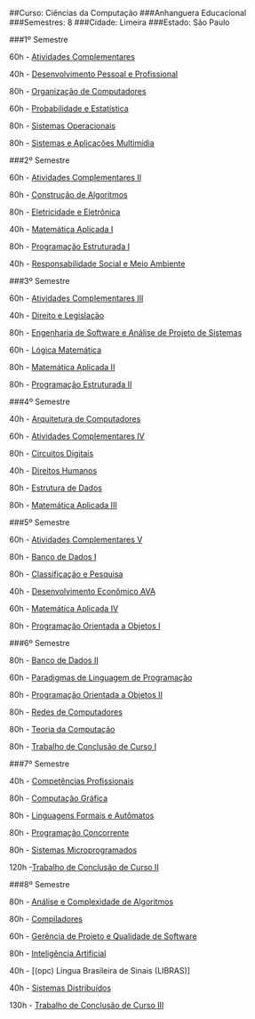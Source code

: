 ##Curso: Ciências da Computação
###Anhanguera Educacional
###Semestres: 8
###Cidade: Limeira
###Estado: São Paulo

###1º Semestre

60h - [Atividades Complementares](https://github.com/lucastafarelbs/Ensino-Superior-de-Informatica-GRATUITO/blob/master/ementas/Ci%C3%AAncia%20da%20Computa%C3%A7%C3%A3o/lucastafarelbs/atividades-complementares.md)

40h - [Desenvolvimento Pessoal e Profissional](https://github.com/lucastafarelbs/Ensino-Superior-de-Informatica-GRATUITO/blob/master/ementas/Ci%C3%AAncia%20da%20Computa%C3%A7%C3%A3o/lucastafarelbs/desenvolvimento-pessoal-e-profissional.md)

80h - [Organização de Computadores](https://github.com/lucastafarelbs/Ensino-Superior-de-Informatica-GRATUITO/blob/master/ementas/Ci%C3%AAncia%20da%20Computa%C3%A7%C3%A3o/lucastafarelbs/organizacao-de-computadores.md)

60h - [Probabilidade e Estatística](https://github.com/lucastafarelbs/Ensino-Superior-de-Informatica-GRATUITO/blob/master/ementas/Ci%C3%AAncia%20da%20Computa%C3%A7%C3%A3o/lucastafarelbs/probabilidade-e-estatistica.md)

80h - [Sistemas Operacionais](https://github.com/lucastafarelbs/Ensino-Superior-de-Informatica-GRATUITO/blob/master/ementas/Ci%C3%AAncia%20da%20Computa%C3%A7%C3%A3o/lucastafarelbs/sistemas-operacionais.md)

80h - [Sistemas e Aplicações Multimídia](https://github.com/lucastafarelbs/Ensino-Superior-de-Informatica-GRATUITO/blob/master/ementas/Ci%C3%AAncia%20da%20Computa%C3%A7%C3%A3o/lucastafarelbs/sistemas-e-aplicacoes-multimidia.md)

###2º Semestre 				                            

60h - [Atividades Complementares II](https://github.com/lucastafarelbs/Ensino-Superior-de-Informatica-GRATUITO/blob/master/ementas/Ci%C3%AAncia%20da%20Computa%C3%A7%C3%A3o/lucastafarelbs/atividades-complementares-ii.md)

80h - [Construção de Algoritmos](https://github.com/lucastafarelbs/Ensino-Superior-de-Informatica-GRATUITO/blob/master/ementas/Ci%C3%AAncia%20da%20Computa%C3%A7%C3%A3o/lucastafarelbs/construacao-de-algoritmos.md)

80h - [Eletricidade e Eletrônica](https://github.com/lucastafarelbs/Ensino-Superior-de-Informatica-GRATUITO/blob/master/ementas/Ci%C3%AAncia%20da%20Computa%C3%A7%C3%A3o/lucastafarelbs/eletricidade-e-eletronica.md)

40h - [Matemática Aplicada I](https://github.com/lucastafarelbs/Ensino-Superior-de-Informatica-GRATUITO/blob/master/ementas/Ci%C3%AAncia%20da%20Computa%C3%A7%C3%A3o/lucastafarelbs/matematica-aplicada-i.md)

80h - [Programação Estruturada I](https://github.com/lucastafarelbs/Ensino-Superior-de-Informatica-GRATUITO/blob/master/ementas/Ci%C3%AAncia%20da%20Computa%C3%A7%C3%A3o/lucastafarelbs/programacao-estruturada-i.md)

40h - [Responsabilidade Social e Meio Ambiente](https://github.com/lucastafarelbs/Ensino-Superior-de-Informatica-GRATUITO/blob/master/ementas/Ci%C3%AAncia%20da%20Computa%C3%A7%C3%A3o/lucastafarelbs/responsabilidade-social-e-meio-ambiente.md	)

###3º Semestre

60h - [Atividades Complementares III](https://github.com/lucastafarelbs/Ensino-Superior-de-Informatica-GRATUITO/blob/master/ementas/Ci%C3%AAncia%20da%20Computa%C3%A7%C3%A3o/lucastafarelbs/)

40h - [Direito e Legislação](https://github.com/lucastafarelbs/Ensino-Superior-de-Informatica-GRATUITO/blob/master/ementas/Ci%C3%AAncia%20da%20Computa%C3%A7%C3%A3o/lucastafarelbs/atividades-complementares-iii.md)

80h - [Engenharia de Software e Análise de Projeto de Sistemas](https://github.com/lucastafarelbs/Ensino-Superior-de-Informatica-GRATUITO/blob/master/ementas/Ci%C3%AAncia%20da%20Computa%C3%A7%C3%A3o/lucastafarelbs/engenharia-de-software-e-analise-de-projeto-de-sistemas.md)

60h - [Lógica Matemática](https://github.com/lucastafarelbs/Ensino-Superior-de-Informatica-GRATUITO/blob/master/ementas/Ci%C3%AAncia%20da%20Computa%C3%A7%C3%A3o/lucastafarelbs/logica-matematica.md)

80h - [Matemática Aplicada II](https://github.com/lucastafarelbs/Ensino-Superior-de-Informatica-GRATUITO/blob/master/ementas/Ci%C3%AAncia%20da%20Computa%C3%A7%C3%A3o/lucastafarelbs/matematica-aplicada-ii.md)

80h - [Programação Estruturada II](https://github.com/lucastafarelbs/Ensino-Superior-de-Informatica-GRATUITO/blob/master/ementas/Ci%C3%AAncia%20da%20Computa%C3%A7%C3%A3o/lucastafarelbs/programacao-estruturada-ii.md)

###4º Semestre

40h - [Arquitetura de Computadores](https://github.com/lucastafarelbs/Ensino-Superior-de-Informatica-GRATUITO/blob/master/ementas/Ci%C3%AAncia%20da%20Computa%C3%A7%C3%A3o/lucastafarelbs/arquitetura-de-computadores.md)

60h - [Atividades Complementares IV](https://github.com/lucastafarelbs/Ensino-Superior-de-Informatica-GRATUITO/blob/master/ementas/Ci%C3%AAncia%20da%20Computa%C3%A7%C3%A3o/lucastafarelbs/atividades-complementares-iv.md)

80h - [Circuitos Digitais](https://github.com/lucastafarelbs/Ensino-Superior-de-Informatica-GRATUITO/blob/master/ementas/Ci%C3%AAncia%20da%20Computa%C3%A7%C3%A3o/lucastafarelbs/circuitos-digitais.md)

40h - [Direitos Humanos](https://github.com/lucastafarelbs/Ensino-Superior-de-Informatica-GRATUITO/blob/master/ementas/Ci%C3%AAncia%20da%20Computa%C3%A7%C3%A3o/lucastafarelbs/direitos-humanos.md)

80h - [Estrutura de Dados](https://github.com/lucastafarelbs/Ensino-Superior-de-Informatica-GRATUITO/blob/master/ementas/Ci%C3%AAncia%20da%20Computa%C3%A7%C3%A3o/lucastafarelbs/estrutura-de-dados.md)

80h - [Matemática Aplicada III](https://github.com/lucastafarelbs/Ensino-Superior-de-Informatica-GRATUITO/blob/master/ementas/Ci%C3%AAncia%20da%20Computa%C3%A7%C3%A3o/lucastafarelbs/matematica-aplicada-iii.md)

###5º Semestre                        

60h - [Atividades Complementares V](https://github.com/lucastafarelbs/Ensino-Superior-de-Informatica-GRATUITO/blob/master/ementas/Ci%C3%AAncia%20da%20Computa%C3%A7%C3%A3o/lucastafarelbs/atividades-complementares-v)

80h - [Banco de Dados I](https://github.com/lucastafarelbs/Ensino-Superior-de-Informatica-GRATUITO/blob/master/ementas/Ci%C3%AAncia%20da%20Computa%C3%A7%C3%A3o/lucastafarelbs/banco-de-dados-i.md)

80h - [Classificação e Pesquisa](https://github.com/lucastafarelbs/Ensino-Superior-de-Informatica-GRATUITO/blob/master/ementas/Ci%C3%AAncia%20da%20Computa%C3%A7%C3%A3o/lucastafarelbs/classificacao-e-pesquisa.md)

40h - [Desenvolvimento Econômico AVA](https://github.com/lucastafarelbs/Ensino-Superior-de-Informatica-GRATUITO/blob/master/ementas/Ci%C3%AAncia%20da%20Computa%C3%A7%C3%A3o/lucastafarelbs/desenvolvimento-economico-ava.md)

60h - [Matemática Aplicada IV](https://github.com/lucastafarelbs/Ensino-Superior-de-Informatica-GRATUITO/blob/master/ementas/Ci%C3%AAncia%20da%20Computa%C3%A7%C3%A3o/lucastafarelbs/matematica-aplicada-iv.md)

80h - [Programação Orientada a Objetos I](https://github.com/lucastafarelbs/Ensino-Superior-de-Informatica-GRATUITO/blob/master/ementas/Ci%C3%AAncia%20da%20Computa%C3%A7%C3%A3o/lucastafarelbs/programacao-orientada-a-objetos-i.md)

###6º Semestre

80h - [Banco de Dados II](https://github.com/lucastafarelbs/Ensino-Superior-de-Informatica-GRATUITO/blob/master/ementas/Ci%C3%AAncia%20da%20Computa%C3%A7%C3%A3o/lucastafarelbs/banco-de-dados-ii.md)

60h - [Paradigmas de Linguagem de Programação](https://github.com/lucastafarelbs/Ensino-Superior-de-Informatica-GRATUITO/blob/master/ementas/Ci%C3%AAncia%20da%20Computa%C3%A7%C3%A3o/lucastafarelbs/paradigmas-de-linguagem-de-programacao.md)

80h - [Programação Orientada a Objetos II](https://github.com/lucastafarelbs/Ensino-Superior-de-Informatica-GRATUITO/blob/master/ementas/Ci%C3%AAncia%20da%20Computa%C3%A7%C3%A3o/lucastafarelbs/programacao-orientada-a-objetos-ii.md)

80h - [Redes de Computadores](https://github.com/lucastafarelbs/Ensino-Superior-de-Informatica-GRATUITO/blob/master/ementas/Ci%C3%AAncia%20da%20Computa%C3%A7%C3%A3o/lucastafarelbs/redes-de-computadores.md)

80h - [Teoria da Computação](https://github.com/lucastafarelbs/Ensino-Superior-de-Informatica-GRATUITO/blob/master/ementas/Ci%C3%AAncia%20da%20Computa%C3%A7%C3%A3o/lucastafarelbs/teoria-da-computacao.md)

80h - [Trabalho de Conclusão de Curso I](https://github.com/lucastafarelbs/Ensino-Superior-de-Informatica-GRATUITO/blob/master/ementas/Ci%C3%AAncia%20da%20Computa%C3%A7%C3%A3o/lucastafarelbs/trabalho-de-conclusao-de-curso-i.md)

###7º Semestre

40h - [Competências Profissionais](https://github.com/lucastafarelbs/Ensino-Superior-de-Informatica-GRATUITO/blob/master/ementas/Ci%C3%AAncia%20da%20Computa%C3%A7%C3%A3o/lucastafarelbs/competencias-profissionais.md)

80h - [Computação Gráfica](https://github.com/lucastafarelbs/Ensino-Superior-de-Informatica-GRATUITO/blob/master/ementas/Ci%C3%AAncia%20da%20Computa%C3%A7%C3%A3o/lucastafarelbs/computacao-grafica.md)

80h - [Linguagens Formais e Autômatos](https://github.com/lucastafarelbs/Ensino-Superior-de-Informatica-GRATUITO/blob/master/ementas/Ci%C3%AAncia%20da%20Computa%C3%A7%C3%A3o/lucastafarelbs/linguagens-formais-e-automatos.md)

80h - [Programação Concorrente](https://github.com/lucastafarelbs/Ensino-Superior-de-Informatica-GRATUITO/blob/master/ementas/Ci%C3%AAncia%20da%20Computa%C3%A7%C3%A3o/lucastafarelbs/programaca-concorrente.md)

80h - [Sistemas Microprogramados](https://github.com/lucastafarelbs/Ensino-Superior-de-Informatica-GRATUITO/blob/master/ementas/Ci%C3%AAncia%20da%20Computa%C3%A7%C3%A3o/lucastafarelbs/sistemas-microprogramados.md)

120h -[Trabalho de Conclusão de Curso II](https://github.com/lucastafarelbs/Ensino-Superior-de-Informatica-GRATUITO/blob/master/ementas/Ci%C3%AAncia%20da%20Computa%C3%A7%C3%A3o/lucastafarelbs/trabalho-de-conclusao-de-curso-ii.md)

###8º Semestre

80h - [Análise e Complexidade de Algoritmos](https://github.com/lucastafarelbs/Ensino-Superior-de-Informatica-GRATUITO/blob/master/ementas/Ci%C3%AAncia%20da%20Computa%C3%A7%C3%A3o/lucastafarelbs/analise-e-complexidade-de-algoritmos.md)

80h - [Compiladores](https://github.com/lucastafarelbs/Ensino-Superior-de-Informatica-GRATUITO/blob/master/ementas/Ci%C3%AAncia%20da%20Computa%C3%A7%C3%A3o/lucastafarelbs/compiladores.md)

60h - [Gerência de Projeto e Qualidade de Software](https://github.com/lucastafarelbs/Ensino-Superior-de-Informatica-GRATUITO/blob/master/ementas/Ci%C3%AAncia%20da%20Computa%C3%A7%C3%A3o/lucastafarelbs/gerencia-de-projeto-e-qualidade-de-software.md)

80h - [Inteligência Artificial](https://github.com/lucastafarelbs/Ensino-Superior-de-Informatica-GRATUITO/blob/master/ementas/Ci%C3%AAncia%20da%20Computa%C3%A7%C3%A3o/lucastafarelbs/inteligencia-artificial.md)

40h - [(opc) Língua Brasileira de Sinais (LIBRAS)]

40h - [Sistemas Distribuídos](https://github.com/lucastafarelbs/Ensino-Superior-de-Informatica-GRATUITO/blob/master/ementas/Ci%C3%AAncia%20da%20Computa%C3%A7%C3%A3o/lucastafarelbs/sistemas-distribuidos.md)

130h - [Trabalho de Conclusão de Curso III](https://github.com/lucastafarelbs/Ensino-Superior-de-Informatica-GRATUITO/blob/master/ementas/Ci%C3%AAncia%20da%20Computa%C3%A7%C3%A3o/lucastafarelbs/trabalho-de-conclusao-de-curso-iii.md)
